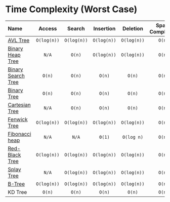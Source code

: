 # Time Complexity	(Worst Case)
| Name      | Access | Search   | Insertion   | Deletion | Space Complexity |
| :---        |    :----:   |    :----: |    :----:   |    :----: | :----: |
| [AVL Tree](https://github.com/sinamna/DSA/tree/master/Data%20Structures/Trees/AVLTree) |  `O(log(n))` | `O(log(n))` | `O(log(n))` | `O(log(n))` | `O(n)` |
| [Binary Heap Tree](https://github.com/sinamna/DSA/tree/master/Data%20Structures/Trees/BinaryHeapTree) |  `N/A` | `O(n)` | `O(log(n))` | `O(log(n))` | `O(n)` |
| [Binary Search Tree](https://github.com/sinamna/DSA/tree/master/Data%20Structures/Trees/BinarySearchTree)      | `O(n)`       | `O(n)`   | `O(n)` | `O(n)`| `O(n)` |
| [Binary Tree](https://github.com/sinamna/DSA/tree/master/Data%20Structures/Trees/BinaryTree) | `O(n)` | `O(n)` | `O(n)` | `O(n)` | `O(n)` |
| [Cartesian Tree](https://github.com/sinamna/DSA/tree/master/Data%20Structures/Trees/CartesianTree)   | `N/A`  | `O(n)`      | `O(n)` | `O(n)`| `O(n)`|
| [Fenwick Tree](https://github.com/sinamna/DSA/tree/master/Data%20Structures/Trees/FenwickTree) | `O(log(n))` | `O(log(n))` | `O(log(n))` | `O(log(n))` | `O(n)`|
| [Fibonacci heap](https://github.com/sinamna/DSA/tree/master/Data%20Structures/Trees/FibonacciHeapTree) | `N/A` | `N/A` |  `Θ(1)` | `O(log n)` | `O(n)`|
| [Red-Black Tree](https://github.com/sinamna/DSA/tree/master/Data%20Structures/Trees/RedBlackTree)| `O(log(n))` | `O(log(n))` | `O(log(n))` | `O(log(n))` | `O(n)`|
| [Splay Tree](https://github.com/sinamna/DSA/tree/master/Data%20Structures/Trees/SplayTree) |  `N/A` | `O(log(n))` | `O(log(n))` | `O(log(n))` | `O(n)` |
| [B-Tree](https://github.com/sinamna/DSA/tree/master/Data%20Structures/Trees/BTree) | `O(log(n))` | `O(log(n))` | `O(log(n))` | `O(log(n))` | `O(n)` |
| KD Tree |  `O(n)`  | `O(n)`      | `O(n)` | `O(n)`| `O(n)`|
